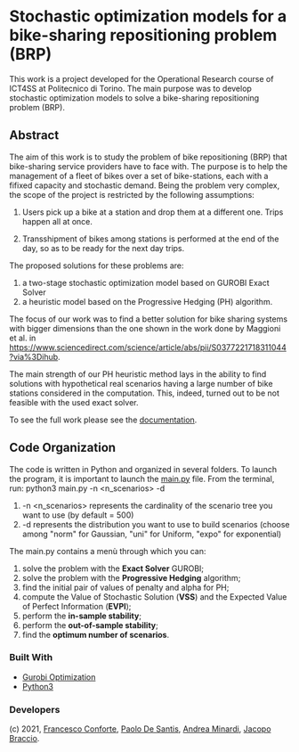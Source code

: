 # **Stochastic optimization models for a bike-sharing repositioning problem (BRP)**
This work is a project developed for the Operational Research course of ICT4SS at Politecnico di Torino.
The main purpose was to develop stochastic optimization models to solve a bike-sharing repositioning problem (BRP). 

## Abstract
The aim of this work is to study the problem of bike repositioning (BRP) that bike-sharing service providers have to face with. The purpose is to help the management of a 
fleet of bikes over a set of bike-stations, each with a fifixed capacity and stochastic demand. Being the problem very complex, the scope of the project is restricted by the following assumptions: 

1. Users pick up a bike at a station
   and drop them at a different one. Trips happen all at once.

2. Transshipment of bikes among stations
   is performed at the end of the day, so as to be ready for the next day trips.

The proposed solutions for these problems are: 
1. a two-stage stochastic optimization model based on GUROBI Exact Solver
2. a heuristic model based on the Progressive Hedging (PH) algorithm. 

The focus of our work was to find a better solution for bike sharing systems with bigger dimensions than the one shown in the work done by Maggioni et al. in https://www.sciencedirect.com/science/article/abs/pii/S0377221718311044?via%3Dihub.

The main strength of our PH heuristic method lays in the ability to find solutions with hypothetical real scenarios having a large number of bike stations considered in the computation. This, indeed, turned out to be not feasible with the used exact solver.

To see the full work please see the [documentation](https://github.com/AndreaMinardi/2021_ORTA_Bike_Sharing/blob/main/2021_ORTA_BikeSharing.pdf).

## Code Organization
The code is written in Python and organized in several folders. To launch the program, it is important to launch the [main.py](https://github.com/AndreaMinardi/2021_ORTA_Bike_Sharing/blob/main/main.py) file. 
From the terminal, run: python3 main.py -n <n_scenarios> -d <distribution>

1. -n <n_scenarios> represents the cardinality of the scenario tree you want to use (by default = 500)
2.  -d <distribution> represents the distribution you want to use to build scenarios (choose among "norm" for Gaussian, "uni"  for Uniform, "expo" for exponential)

The main.py contains a menù through which you can:
1. solve the problem with the **Exact Solver** GUROBI;
2. solve the problem with the **Progressive Hedging** algorithm;
3. find the initial pair of values of penalty and alpha for PH;
4. compute the Value of Stochastic Solution (**VSS**) and the Expected Value of Perfect Information (**EVPI**);
5. perform the **in-sample stability**;
6. perform the **out-of-sample stability**;
7. find the **optimum number of scenarios**.




### Built With
* [Gurobi Optimization](https://www.gurobi.com/)
* [Python3](https://www.python.org/download/releases/3.0/)


### Developers
(c) 2021, [Francesco Conforte](https://github.com/FrancescoConforte), [Paolo De Santis](https://github.com/paolodesa), [Andrea Minardi](https://github.com/AndreaMinardi), [Jacopo Braccio](https://github.com/https://github.com/jacopobr).

